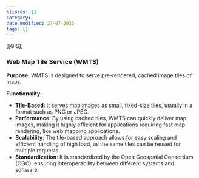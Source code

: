 ```yaml
---
aliases: []
category:
date modified: 27-07-2025
tags: []
---
```

[[GIS]]

### Web Map Tile Service (WMTS)

**Purpose**: WMTS is designed to serve pre-rendered, cached image tiles of maps. 

**Functionality**:
- **Tile-Based**: It serves map images as small, fixed-size tiles, usually in a format such as PNG or JPEG.
- **Performance**: By using cached tiles, WMTS can quickly deliver map images, making it highly efficient for applications requiring fast map rendering, like web mapping applications.
- **Scalability**: The tile-based approach allows for easy scaling and efficient handling of high load, as the same tiles can be reused for multiple requests.
- **Standardization**: It is standardized by the Open Geospatial Consortium (OGC), ensuring interoperability between different systems and software.